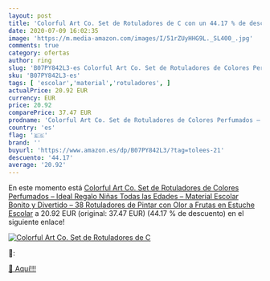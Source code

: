 ```yaml
---
layout: post
title: 'Colorful Art Co. Set de Rotuladores de C con un 44.17 % de descuento'
date: 2020-07-09 16:02:35
image: 'https://m.media-amazon.com/images/I/51rZUyHHG9L._SL400_.jpg'
comments: true
category: ofertas
author: ring
slug: 'B07PY842L3-es Colorful Art Co. Set de Rotuladores de Colores Perfumados...'
sku: 'B07PY842L3-es'
tags: [ 'escolar','material','rotuladores', ]
actualPrice: 20.92 EUR
currency: EUR
price: 20.92
comparePrice: 37.47 EUR
prodname: 'Colorful Art Co. Set de Rotuladores de Colores Perfumados – Ideal Regalo Niñas Todas las Edades – Material Escolar Bonito y Divertido – 38 Rotuladores de Pintar con Olor a Frutas en Estuche Escolar'
country: 'es'
flag: '🇪🇸'
brand: ''
buyurl: 'https://www.amazon.es/dp/B07PY842L3/?tag=tolees-21'
descuento: '44.17'
average: '20.92'
---
```


En este momento está [Colorful Art Co. Set de Rotuladores de Colores Perfumados – Ideal Regalo Niñas Todas las Edades – Material Escolar Bonito y Divertido – 38 Rotuladores de Pintar con Olor a Frutas en Estuche Escolar](https://www.amazon.es/dp/B07PY842L3/?tag=tolees-21) a 20.92 EUR (original: 37.47 EUR) (44.17 %  de descuento) en el siguiente enlace!

[![Colorful Art Co. Set de Rotuladores de C](https://m.media-amazon.com/images/I/51rZUyHHG9L._SL400_.jpg)](https://www.amazon.es/dp/B07PY842L3/?tag=tolees-21)

🔎:


[🛒 Aquí!!!](https://www.amazon.es/dp/B07PY842L3/?tag=tolees-21)
